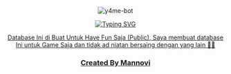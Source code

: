 
<p align="center"> 
<img src="https://telegra.ph/file/b5d5872e42cac1cb908c6.jpg" alt="y4me-bot" border="0">
<p/>

<p align="center"> 
   <a href="https://git.io/typing-svg"><img src="https://readme-typing-svg.herokuapp.com?font=Fira+Code&pause=1000&color=A800F7&center=true&random=false&width=435&lines=My+Database+Game;Created+By+Mannovi;Di+Buat+%3A+27+Desember+2023;Pakai+Saja+Jangan+Lupa+Star+om" alt="Typing SVG" alt= "UwU" /></p>

<p align="center">Database Ini di Buat Untuk Have Fun Saja (Public), Saya membuat database Ini untuk Game Saja dan tidak ad niatan bersaing dengan yang lain 🙏🙏</p>

<h3 align="center">Created By Mannovi</h3>
